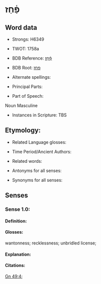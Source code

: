 # פַּ֫חַז

<!-- Status: S2="NeedsEdits" -->
<!-- Lexica used for edits:   -->

## Word data

* Strongs: H6349

* TWOT: 1758a

* BDB Reference: [פַּ֫חַז](rc://en/bdb/dict/q.bc.ab)

* BDB Root: [פחז](rc://en/bdb/dict/q.bc.aa)

* Alternate spellings:

* Principal Parts:

* Part of Speech:

Noun Masculine 

* Instances in Scripture: TBS

## Etymology:

* Related Language glosses:

* Time Period/Ancient Authors:

* Related words:

* Antonyms for all senses:

* Synonyms for all senses:

## Senses

### Sense 1.0:

#### Definition:

#### Glosses:

wantonness; recklessness; unbridled license; 

#### Explanation:

#### Citations:

[Gn 49:4](rc://he/uhb/book/gen/49/4); 

